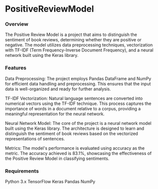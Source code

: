 # PositiveReviewModel
### Overview
The Positive Review Model is a project that aims to distinguish the sentiment of book reviews, determining whether they are positive or negative. The model utilizes data preprocessing techniques, vectorization with TF-IDF (Term Frequency-Inverse Document Frequency), and a neural network built using the Keras library.

### Features
Data Preprocessing: The project employs Pandas DataFrame and NumPy for efficient data handling and preprocessing. This ensures that the input data is well-organized and ready for further analysis.

TF-IDF Vectorization: Natural language sentences are converted into numerical vectors using the TF-IDF technique. This process captures the importance of words in a document relative to a corpus, providing a meaningful representation for the neural network.

Neural Network Model: The core of the project is a neural network model built using the Keras library. The architecture is designed to learn and distinguish the sentiment of book reviews based on the vectorized representations of sentences.

Metrics: The model's performance is evaluated using accuracy as the metric. The accuracy achieved is 83.1%, showcasing the effectiveness of the Positive Review Model in classifying sentiments.

### Requirements
Python 3.x
TensorFlow
Keras
Pandas
NumPy
